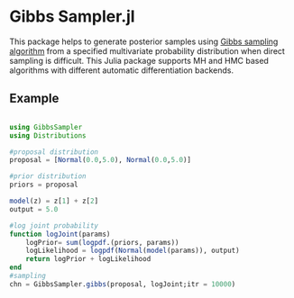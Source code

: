 # Gibbs Sampler.jl

This package helps to generate posterior samples using [Gibbs sampling algorithm](https://en.wikipedia.org/wiki/Gibbs_sampling) from a specified multivariate probability distribution when direct sampling is difficult.
This Julia package supports MH and HMC based algorithms with different automatic differentiation backends.


## Example

```julia

using GibbsSampler
using Distributions

#proposal distribution
proposal = [Normal(0.0,5.0), Normal(0.0,5.0)]

#prior distribution
priors = proposal

model(z) = z[1] + z[2]
output = 5.0

#log joint probability
function logJoint(params)	
	logPrior= sum(logpdf.(priors, params))
	logLikelihood = logpdf(Normal(model(params)), output)
	return logPrior + logLikelihood
end
#sampling
chn = GibbsSampler.gibbs(proposal, logJoint;itr = 10000)
```
